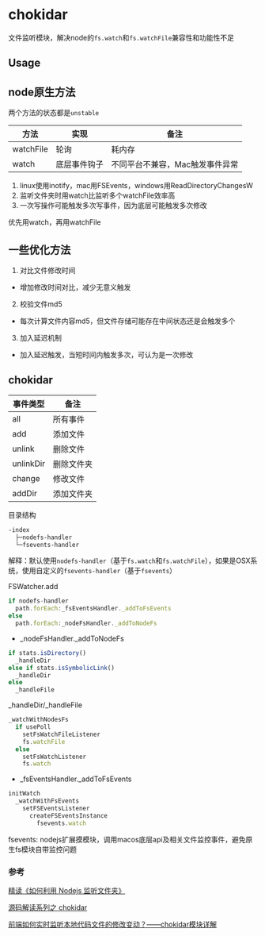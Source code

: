 # chokidar

文件监听模块，解决node的`fs.watch`和`fs.watchFile`兼容性和功能性不足

## Usage


## node原生方法

两个方法的状态都是`unstable`


|方法|实现|备注|
|-|-|-|
|watchFile|轮询|耗内存|
|watch|底层事件钩子|不同平台不兼容，Mac触发事件异常|


1. linux使用inotify，mac用FSEvents，windows用ReadDirectoryChangesW
2. 监听文件夹时用watch比监听多个watchFile效率高
3. 一次写操作可能触发多次写事件，因为底层可能触发多次修改

优先用watch，再用watchFile

## 一些优化方法
1. 对比文件修改时间

* 增加修改时间对比，减少无意义触发

2. 校验文件md5

* 每次计算文件内容md5，但文件存储可能存在中间状态还是会触发多个

3. 加入延迟机制

* 加入延迟触发，当短时间内触发多次，可认为是一次修改

## chokidar
|事件类型|备注|
|-|-|
|all|所有事件|
|add|添加文件|
|unlink|删除文件|
|unlinkDir|删除文件夹|
|change|修改文件|
|addDir|添加文件夹|

目录结构
```bash
-index
  ├─nodefs-handler
  └─fsevents-handler
```
解释：默认使用`nodefs-handler`（基于`fs.watch`和`fs.watchFile`），如果是OSX系统，使用自定义的`fsevents-handler`（基于`fsevents`）

FSWatcher.add
```js
if nodefs-handler
  path.forEach:_fsEventsHandler._addToFsEvents
else
  path.forEach:_nodeFsHandler._addToNodeFs
```

* _nodeFsHandler._addToNodeFs
```js
if stats.isDirectory()
  _handleDir
else if stats.isSymbolicLink()
  _handleDir
else
  _handleFile
```

_handleDir/_handleFile
```js
_watchWithNodesFs
  if usePoll
    setFsWatchFileListener
    fs.watchFile
  else
    setFsWatchListener
    fs.watch
```

* _fsEventsHandler._addToFsEvents

```js
initWatch
  _watchWithFsEvents
    setFSEventsListener
      createFSEventsInstance
        fsevents.watch
```

fsevents:
nodejs扩展摸模块，调用macos底层api及相关文件监控事件，避免原生fs模块自带监控问题

### 参考
[精读《如何利用 Nodejs 监听文件夹》](https://juejin.cn/post/6844903617300791310)

[源码解读系列之 chokidar](https://juejin.cn/post/6844903956359938061)

[前端如何实时监听本地代码文件的修改变动？——chokidar模块详解](https://www.bilibili.com/read/cv5011048/)
